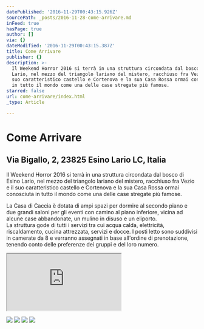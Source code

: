 ```yaml
---
datePublished: '2016-11-29T00:43:15.926Z'
sourcePath: _posts/2016-11-28-come-arrivare.md
inFeed: true
hasPage: true
author: []
via: {}
dateModified: '2016-11-29T00:43:15.387Z'
title: Come Arrivare
publisher: {}
description: >-
  Il Weekend Horror 2016 si terrà in una struttura circondata dal bosco di Esino
  Lario, nel mezzo del triangolo lariano del mistero, racchiuso fra Vezio e il
  suo caratteristico castello e Cortenova e la sua Casa Rossa ormai conosciuta
  in tutto il mondo come una delle case stregate più famose.
starred: false
url: come-arrivare/index.html
_type: Article

---
```

# Come Arrivare

## Via Bigallo, 2, 23825 Esino Lario LC, Italia

Il Weekend Horror 2016 si terrà in una struttura circondata dal bosco di Esino Lario, nel mezzo del triangolo lariano del mistero, racchiuso fra Vezio e il suo caratteristico castello e Cortenova e la sua Casa Rossa ormai conosciuta in tutto il mondo come una delle case stregate più famose.

La Casa di Caccia è dotata di ampi spazi per dormire al secondo piano e due grandi saloni per gli eventi con camino al piano inferiore, vicina ad alcune case abbandonate, un mulino in disuso e un eliporto.  
La struttura gode di tutti i servizi tra cui acqua calda, elettricità, riscaldamento, cucina attrezzata, servizi e docce. I posti letto sono suddivisi in camerate da 8 e verranno assegnati in base all'ordine di prenotazione, tenendo conto delle preferenze dei gruppi e del loro numero.

<iframe src="https://the-grid.github.io/ed-location/?latitude=20&amp;longitude=-35&amp;zoom=12&amp;address=Via%20Bigallo%2C%2023825%20Esino%20Lario%20Lecco%2C%20Italy" style=""></iframe>

![](https://the-grid-user-content.s3-us-west-2.amazonaws.com/83d95daa-fbc0-4219-83f6-bd8d329c1395.jpg)
![](https://the-grid-user-content.s3-us-west-2.amazonaws.com/38da6bd9-e619-4963-bb69-4ecef208c8f8.jpg)
![](https://the-grid-user-content.s3-us-west-2.amazonaws.com/819f40ce-3d3f-49ac-befd-74ed4070bf74.jpg)
![](https://the-grid-user-content.s3-us-west-2.amazonaws.com/5e24b1d3-1a3b-4174-808e-70fe1d33124f.jpg)